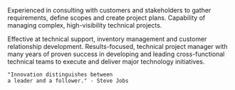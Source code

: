 Experienced in consulting with customers and stakeholders to 
gather requirements, define scopes and create project plans.
Capability of managing complex, high-visibility technical projects.

Effective at technical support, inventory management and customer 
relationship development. Results-focused, technical project manager 
with many years of proven success in developing and leading 
cross-functional technical teams to execute and deliver major 
technology initiatives.
```
"Innovation distinguishes between 
a leader and a follower." - Steve Jobs
```